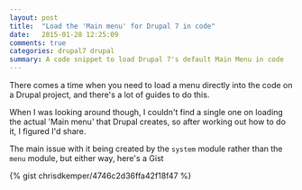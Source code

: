 ```yaml
---
layout: post
title:  "Load the 'Main menu' for Drupal 7 in code"
date:   2015-01-28 12:25:09
comments: true
categories: drupal7 drupal
summary: A code snippet to load Drupal 7's default Main Menu in code
---
```


There comes a time when you need to load a menu directly into the code on a Drupal project, and there's a lot of guides to do this.

When I was looking around though, I couldn't find a single one on loading the actual 'Main menu' that Drupal creates, so after working out how to do it, I figured I'd share.

The main issue with it being created by the `system` module rather than the `menu` module, but either way, here's a Gist

{% gist chrisdkemper/4746c2d36ffa42f18f47 %}

